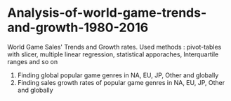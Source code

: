 # Analysis-of-world-game-trends-and-growth-1980-2016
World Game Sales' Trends and Growth rates. 
Used methods : pivot-tables with slicer, multiple linear regression, statistical apporaches, Interquartile ranges and so on

1. Finding global popular game genres in NA, EU, JP, Other and globally
2. Finding sales growth rates of popular game genres in NA, EU, JP, Other and globally

